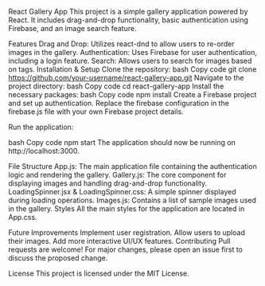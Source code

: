 React Gallery App
This project is a simple gallery application powered by React. It includes drag-and-drop functionality, basic authentication using Firebase, and an image search feature.

Features
Drag and Drop: Utilizes react-dnd to allow users to re-order images in the gallery.
Authentication: Uses Firebase for user authentication, including a login feature.
Search: Allows users to search for images based on tags.
Installation & Setup
Clone the repository:
bash
Copy code
git clone https://github.com/your-username/react-gallery-app.git
Navigate to the project directory:
bash
Copy code
cd react-gallery-app
Install the necessary packages:
bash
Copy code
npm install
Create a Firebase project and set up authentication. Replace the firebase configuration in the firebase.js file with your own Firebase project details.

Run the application:

bash
Copy code
npm start
The application should now be running on http://localhost:3000.

File Structure
App.js: The main application file containing the authentication logic and rendering the gallery.
Gallery.js: The core component for displaying images and handling drag-and-drop functionality.
LoadingSpinner.jsx & LoadingSpinner.css: A simple spinner displayed during loading operations.
Images.js: Contains a list of sample images used in the gallery.
Styles
All the main styles for the application are located in App.css.

Future Improvements
Implement user registration.
Allow users to upload their images.
Add more interactive UI/UX features.
Contributing
Pull requests are welcome! For major changes, please open an issue first to discuss the proposed change.

License
This project is licensed under the MIT License.

